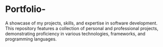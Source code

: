 # Portfolio-
A showcase of my projects, skills, and expertise in software development. This repository features a collection of personal and professional projects, demonstrating proficiency in various technologies, frameworks, and programming languages.
